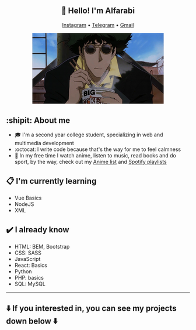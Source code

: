 <h2 align="center">👋 Hello! I'm Alfarabi </h2> 
<p align="center">
  <a href="https://www.instagram.com/despicable_0/">Instagram</a> •
  <a href="https://t.me/Despicable_0">Telegram</a> •
  <a href="mailto:despicablegrand@gmail.com">Gmail</a>
</p> 

<p align="center">
  <img src="Bebop.gif" width="360" title="Cowboy">
</p>

## :shipit: About me
* :mortar_board: I'm a second year college student, specializing in web and multimedia development
* :octocat: I write code because that's the way for me to feel calmness
* :walking: In my free time I watch anime, listen to music, read books and do sport, by the way, check out my [Anime list](https://yummyanime.club/users/id585219) and [Spotify playlists](https://open.spotify.com/user/cukziv71yqg6oqvtqak23s3mp?si=DTXuytkDSvqLD8Jq12lcvg)

## :clipboard: I'm currently learning
* Vue Basics
* NodeJS
* XML

## :heavy_check_mark: I already know
* HTML: BEM, Bootstrap
* CSS: SASS
* JavaScript
* React: Basics
* Python
* PHP: basics
* SQL: MySQL
<!-- #### And some Additional tools
- Visual Studio Code
- GitHub
- Photoshop
- Figma
- Linux: Ubuntu
- Trello
- MySQL Workbench -->
------
## :arrow_down: If you interested in, you can see my projects down below :arrow_down:
